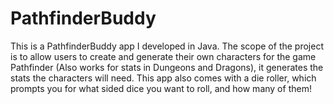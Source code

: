 # PathfinderBuddy
This is a PathfinderBuddy app I developed in Java. The scope of the project is to allow users to create and generate their own characters for the game Pathfinder (Also works for stats in Dungeons and Dragons), it generates the stats the characters will need. This app also comes with a die roller, which prompts you for what sided dice you want to roll, and how many of them!
